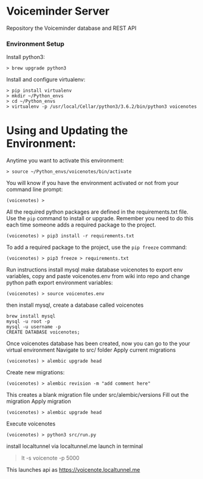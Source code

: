 # Voiceminder Server
Repository the Voiceminder database and REST API

### Environment Setup
Install python3:
```
> brew upgrade python3
```

Install and configure virtualenv:
```
> pip install virtualenv
> mkdir ~/Python_envs
> cd ~/Python_envs
> virtualenv -p /usr/local/Cellar/python3/3.6.2/bin/python3 voicenotes
```

# Using and Updating the Environment:
Anytime you want to activate this environment:
```
> source ~/Python_envs/voicenotes/bin/activate
```

You will know if you have the environment activated or not from your
command line prompt:
```
(voicenotes) >
```

All the required python packages are defined in the
requirements.txt file. Use the `pip` command to install or
upgrade. Remember you need to do this each time someone adds a required
package to the project.
```
(voicenotes) > pip3 install -r requirements.txt
```

To add a required package to the project, use the `pip freeze` command:
```
(voicenotes) > pip3 freeze > requirements.txt
```

Run instructions
install mysql
make database voicenotes
to export env variables, copy and paste voicenotes.env from wiki into repo and change python path
export environment variables:
```
(voicenotes) > source voicenotes.env

```
then install mysql, create a database called voicenotes 

```
brew install mysql
mysql -u root -p
mysql -u username -p
CREATE DATABASE voicenotes;
```
Once voicenotes database has been created, now you can go to the your virtual environment
Navigate to src/ folder
Apply current migrations

```
(voicenotes) > alembic upgrade head
```

Create new migrations:
```
(voicenotes) > alembic revision -m "add comment here"
```
This creates a blank migration file under src/alembic/versions
Fill out the migration
Apply migration
```
(voicenotes) > alembic upgrade head

```

Execute voicenotes
```
(voicenotes) > python3 src/run.py
```

install localtunnel via localtunnel.me
launch in terminal
> lt -s voicenote -p 5000

This launches api as https://voicenote.localtunnel.me

